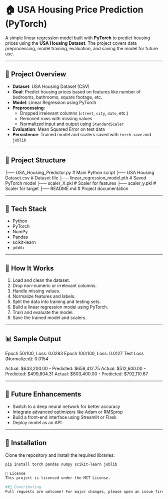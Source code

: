 # 🏠 USA Housing Price Prediction (PyTorch)

A simple linear regression model built with **PyTorch** to predict housing prices using the **USA Housing Dataset**. The project covers data preprocessing, model training, evaluation, and saving the model for future use.

---

## 📌 Project Overview

- **Dataset**: USA Housing Dataset (CSV)
- **Goal**: Predict housing prices based on features like number of bedrooms, bathrooms, square footage, etc.
- **Model**: Linear Regression using PyTorch
- **Preprocessing**:
  - Dropped irrelevant columns (`street`, `city`, `date`, etc.)
  - Removed rows with missing values
  - Normalized input and output using `StandardScaler`
- **Evaluation**: Mean Squared Error on test data
- **Persistence**: Trained model and scalers saved with `torch.save` and `joblib`

---

## 📂 Project Structure

├── USA_Housing_Predictor.py # Main Python script ├── USA Housing Dataset.csv # Dataset file ├── linear_regression_model.pth # Saved PyTorch model ├── scaler_X.pkl # Scaler for features ├── scaler_y.pkl # Scaler for target ├── README.md # Project documentation


---

## 🔧 Tech Stack

- Python
- PyTorch
- NumPy
- Pandas
- scikit-learn
- joblib

---

## 🚀 How It Works

1. Load and clean the dataset.
2. Drop non-numeric or irrelevant columns.
3. Handle missing values.
4. Normalize features and labels.
5. Split the data into training and testing sets.
6. Build a linear regression model using PyTorch.
7. Train and evaluate the model.
8. Save the trained model and scalers.

---

## 📊 Sample Output

Epoch 50/100, Loss: 0.0283 Epoch 100/100, Loss: 0.0127 Test Loss (Normalized): 0.0154

Actual: $643,200.00 - Predicted: $658,412.75 Actual: $512,600.00 - Predicted: $499,804.31 Actual: $803,400.00 - Predicted: $792,110.67



---

## 🔮 Future Enhancements

- Switch to a deep neural network for better accuracy
- Integrate advanced optimizers like Adam or RMSprop
- Build a front-end interface using Streamlit or Flask
- Deploy model as an API

---

## 🧪 Installation

Clone the repository and install the required libraries:

```bash
pip install torch pandas numpy scikit-learn joblib

📝 License
This project is licensed under the MIT License.

##🤝 Contributing
Pull requests are welcome! For major changes, please open an issue first to discuss what you'd like to change.


